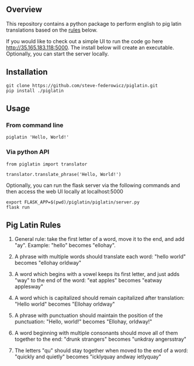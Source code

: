 ## Overview
This repository contains a python package to perform english to pig latin translations based on the [rules](#pig-latin-rules) below.

If you would like to check out a simple UI to run the code go here http://35.165.183.118:5000.  The install below will create an executable. Optionally, you can start the server locally.

## Installation
```
git clone https://github.com/steve-federowicz/piglatin.git
pip install ./piglatin
```
## Usage

### From command line
```
piglatin 'Hello, World!'
```

### Via python API
```
from piglatin import translator

translator.translate_phrase('Hello, World!')
```

Optionally, you can run the flask server via the following commands and then access the web UI locally at localhost:5000
```
export FLASK_APP=$(pwd)/piglatin/piglatin/server.py
flask run
```

## Pig Latin Rules

1. General rule: take the first letter of a word, move it to the end, and add "ay". Example: "hello" becomes "ellohay". 

2. A phrase with multiple words should translate each word: "hello world" becomes "ellohay orldway"

3. A word which begins with a vowel keeps its first letter, and just adds "way" to the end of the word: "eat apples" becomes "eatway applesway" 

4. A word which is capitalized should remain capitalized after translation: "Hello world" becomes "Ellohay orldway" 

5. A phrase with punctuation should maintain the position of the punctuation: "Hello, world!" becomes "Ellohay, orldway!" 

6. A word beginning with multiple consonants should move all of them together to the end: "drunk strangers" becomes "unkdray angersstray" 

7. The letters "qu" should stay together when moved to the end of a word: "quickly and quietly" becomes "icklyquay andway ietlyquay" 
